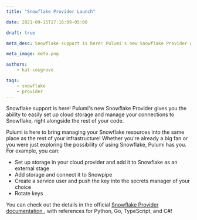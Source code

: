 ```yaml
---
title: "Snowflake Provider Launch"

date: 2021-09-15T17:16:09-05:00

draft: true

meta_desc: Snowflake support is here! Pulumi's new Snowflake Provider gives you the ability to easily set up cloud storage and manage your connections to Snowflake, right alongside the rest of your code.

meta_image: meta.png

authors:
    - kat-cosgrove

tags:
    - snowflake
    - provider
---
```


Snowflake support is here! Pulumi's new Snowflake Provider gives you the ability to easily set up cloud storage and manage your connections to Snowflake, right alongside the rest of your code.

<!--more-->

Pulumi is here to bring managing your Snowflake resources into the same place as the rest of your infrastructure! Whether you're already a big fan or you were just exploring the possibility of using Snowflake, Pulumi has you. For example, you can:

- Set up storage in your cloud provider and add it to Snowflake as an external stage
- Add storage and connect it to Snowpipe
- Create a service user and push the key into the secrets manager of your choice
- Rotate keys

You can check out the details in the official [Snowflake Provider documentation
](https://www.pulumi.com/docs/reference/pkg/snowflake/provider/), with references for Python, Go, TypeScript, and C#!
